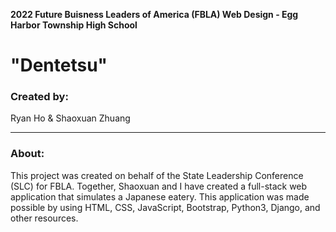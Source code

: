<strong>2022 Future Buisness Leaders of America (FBLA) Web Design - Egg Harbor Township High School</strong>
<h1>"Dentetsu"</h1>
<h3>Created by:</h3><p>Ryan Ho & Shaoxuan Zhuang</p>
<hr>
<h3>About:</h3>
<p>This project was created on behalf of the State Leadership Conference (SLC) for FBLA. Together, Shaoxuan and I have created a full-stack web application that simulates a Japanese eatery. This application was made possible by using HTML, CSS, JavaScript, Bootstrap, Python3, Django, and other resources.</p>
